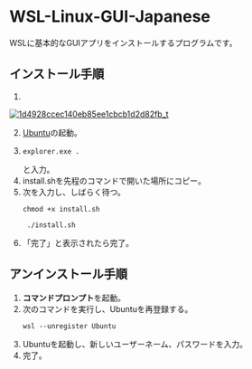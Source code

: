 # WSL-Linux-GUI-Japanese
WSLに基本的なGUIアプリをインストールするプログラムです。
## インストール手順
1. 
[![1d4928ccec140eb85ee1cbcb1d2d82fb_t](https://github.com/kamekuridaiya/WSL-Linux-GUI-Japanese/assets/157256239/4a496446-3eda-4030-ba0e-5924fb09681e)](https://github.com/kamekuridaiya/WSL-Linux-GUI-Japanese/releases/download/v1/install.sh)

2. [Ubuntu](https://apps.microsoft.com/detail/9pdxgncfsczv?hl=ja-jp&gl=US)の起動。
3.
   ```
   explorer.exe .
   ```
   と入力。
4. install.shを先程のコマンドで開いた場所にコピー。
5. 次を入力し、しばらく待つ。
   ```
   chmod +x install.sh
   ```
   ```
    ./install.sh
   ```
6. 「完了」と表示されたら完了。
## アンインストール手順
1. **コマンドプロンプト**を起動。
2. 次のコマンドを実行し、Ubuntuを再登録する。
   ```
   wsl --unregister Ubuntu
   ```
3. Ubuntuを起動し、新しいユーザーネーム、パスワードを入力。
4. 完了。
